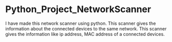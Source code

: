 # Python_Project_NetworkScanner

I have made this network scanner using python.
This scanner gives the information about the connected devices to the same network.
This scanner gives the information like ip address, MAC address of a connected devices.

